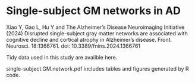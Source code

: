# Single-subject GM networks in AD

Xiao Y, Gao L, Hu Y and The Alzheimer’s Disease Neuroimaging Initiative (2024) Disrupted single-subject gray matter networks are associated with cognitive decline and cortical atrophy in Alzheimer’s disease. Front. Neurosci. 18:1366761. doi: 10.3389/fnins.2024.1366761

Tidy data used in this study are availble here.

single-subject.GM.network.pdf includes tables and figures generated by R code.

